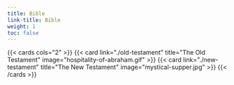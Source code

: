 ```yaml
---
title: Bible
link-title: Bible
weight: 1
toc: false
---
```


{{< cards cols="2" >}}
  {{< card link="./old-testament" title="The Old Testament" image="hospitality-of-abraham.gif" >}}
  {{< card link="./new-testament" title="The New Testament" image="mystical-supper.jpg" >}}
{{< /cards >}}
